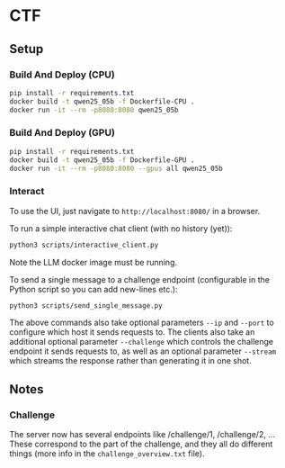 # CTF

## Setup

### Build And Deploy (CPU)

```bash
pip install -r requirements.txt
docker build -t qwen25_05b -f Dockerfile-CPU .
docker run -it --rm -p8080:8080 qwen25_05b
```

### Build And Deploy (GPU)

```bash
pip install -r requirements.txt
docker build -t qwen25_05b -f Dockerfile-GPU .
docker run -it --rm -p8080:8080 --gpus all qwen25_05b
```

### Interact

To use the UI, just navigate to `http://localhost:8080/` in a browser.

To run a simple interactive chat client (with no history (yet)):
```bash
python3 scripts/interactive_client.py
```
Note the LLM docker image must be running.

To send a single message to a challenge endpoint (configurable in the Python script so you can add new-lines etc.):
```bash
python3 scripts/send_single_message.py
```

The above commands also take optional parameters `--ip` and `--port` to configure which host it sends requests to. The clients also take an additional optional parameter `--challenge` which controls the challenge endpoint it sends requests to, as well as an optional parameter `--stream` which streams the response rather than generating it in one shot.

## Notes

### Challenge
The server now has several endpoints like /challenge/1, /challenge/2, ...
These correspond to the part of the challenge, and they all do different things (more info in the `challenge_overview.txt` file).
